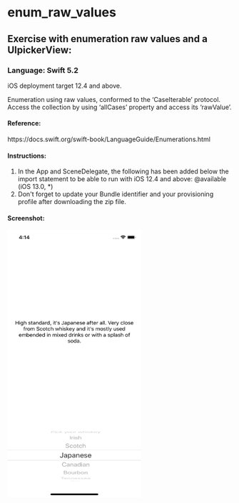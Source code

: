 # enum_raw_values
<h2>Exercise with enumeration raw values and a UIpickerView:</h2>
<h3>Language: Swift 5.2</h3>
<p>iOS deployment target 12.4 and above.</p>
<p>
Enumeration using raw values, conformed to the ‘CaseIterable’ protocol.
Access the collection by using ‘allCases’ property and access its ‘rawValue’.
</p>
<h4>Reference:</h4>
<p>https://docs.swift.org/swift-book/LanguageGuide/Enumerations.html</p>
<h4>Instructions:</h4>
<p>
  <ol>
    <li>In the App and SceneDelegate, the following has been added below the import statement to be able to run with iOS 12.4 and above:
      @available (iOS 13.0, *)</li>
    <li>Don't forget to update your Bundle identifier and your provisioning profile after downloading the zip file.</li>
  </ol>
 </p>
<h4>Screenshot:</h4>
<img src = "Whiskey/image/screenshot.png" width = "300px" height = "600px" />
